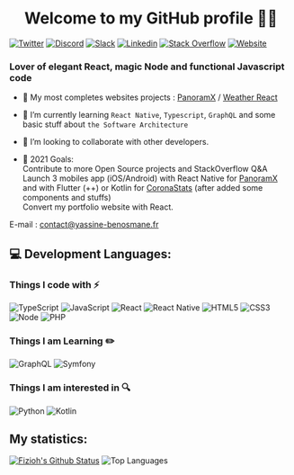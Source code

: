 <h1 align="center"> Welcome to my GitHub profile 👨‍💻</h1>

[![Twitter](https://img.shields.io/badge/Twitter-1DA1F2?style=for-the-badge&logo=twitter&logoColor=white)](https://twitter.com/Y_Benosmane)
[![Discord](https://img.shields.io/badge/Discord-7289DA?style=for-the-badge&logo=discord&logoColor=white)](https://discord.com/users/181029805439975425)
[![Slack](https://img.shields.io/badge/Slack-4A154B?style=for-the-badge&logo=slack&logoColor=white)](https://app.slack.com/client/T012R8B2C2Y/C0124B712MD/user_profile/U012CB6LSSJ)
[![Linkedin](https://img.shields.io/badge/LinkedIn-0077B5?style=for-the-badge&logo=linkedin&logoColor=white)](https://www.linkedin.com/in/benosmaneyassine)
[![Stack Overflow](https://img.shields.io/badge/Stack_Overflow-FE7A16?style=for-the-badge&logo=stack-overflow&logoColor=white)](https://stackoverflow.com/users/14198826/benosmane-yassine)
[![Website](https://img.shields.io/website?label=yassine-benosmane.fr&style=for-the-badge&url=https%3A%2F%2Fyassine-benosmane.fr)](https://yassine-benosmane.fr)






### Lover of elegant React, magic Node and functional Javascript code

- 🔭 My most completes websites projects : [PanoramX](https://fizioh.github.io/panoramx/) / [Weather React](https://app-meteo-react.herokuapp.com/)

- 🌱 I’m currently learning `React Native`, `Typescript`, `GraphQL` and some basic stuff about `the Software Architecture`

- 👯 I’m looking to collaborate with other developers.

- 🥅 2021 Goals: <br/>
Contribute to more Open Source projects and StackOverflow Q&A <br/>
Launch 3 mobiles app (iOS/Android) with React Native for [PanoramX](https://fizioh.github.io/panoramx/) and with Flutter (++) or Kotlin for [CoronaStats](https://corona-stats-1.herokuapp.com/) (after added some components and stuffs) <br/>
Convert my portfolio website with React.

E-mail : [contact@yassine-benosmane.fr](mailto:contact@yassine-benosmane.fr)

## 💻 Development Languages:

### Things I code with :zap:
![TypeScript](https://img.shields.io/badge/-TypeScript-black?style=flat-square&logo=typescript&logoColor=007acc)
![JavaScript](https://img.shields.io/badge/-JavaScript-323330?style=flat-square&logo=javascript)
![React](https://img.shields.io/badge/-React-1F232A?style=flat-square&logo=React&logoColor=white)
![React Native](https://img.shields.io/badge/-React%20Native-1F232A?style=flat-square&logo=React&logoColor=white)
![HTML5](https://img.shields.io/badge/-HTML5-E34F26?style=flat-square&logo=html5&logoColor=white)
![CSS3](https://img.shields.io/badge/-CSS3-1572B6?style=flat-square&logo=css3)
![Node](https://img.shields.io/badge/-Node-E34A86?style=flat-square&logo=node.js&logoColor=white)
![PHP](https://img.shields.io/badge/-PHP-0175C2?style=flat-square&logo=php)


### Things I am Learning :pencil2:
![GraphQL](https://img.shields.io/badge/-GraphQL-4479A1?style=flat-square&logo=GraphQL&logoColor=white)
![Symfony](https://img.shields.io/badge/-Symfony-FF6347?style=flat-square&logo=Symfony)

### Things I am interested in :mag:
![Python](https://img.shields.io/badge/-Python-F9F61A?style=flat-square&logo=Python)
![Kotlin](https://img.shields.io/badge/-Kotlin-0095D5?style=flat-square&logo=Kotlin&logoColor=white)

## My statistics:

[![Fizioh's Github Status](https://github-readme-stats.vercel.app/api?username=fizioh&show_icons=true&layout=compact&theme=dark)](https://github.com/fizioh)
![Top Languages](https://github-readme-stats.vercel.app/api/top-langs/?username=fizioh&layout=compact&theme=dark)
